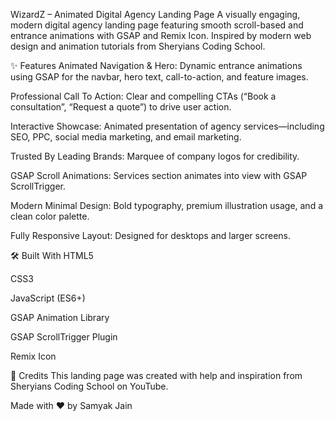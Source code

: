 WizardZ – Animated Digital Agency Landing Page
A visually engaging, modern digital agency landing page featuring smooth scroll-based and entrance animations with GSAP and Remix Icon.
Inspired by modern web design and animation tutorials from Sheryians Coding School.

✨ Features
Animated Navigation & Hero: Dynamic entrance animations using GSAP for the navbar, hero text, call-to-action, and feature images.

Professional Call To Action: Clear and compelling CTAs (“Book a consultation”, “Request a quote”) to drive user action.

Interactive Showcase: Animated presentation of agency services—including SEO, PPC, social media marketing, and email marketing.

Trusted By Leading Brands: Marquee of company logos for credibility.

GSAP Scroll Animations: Services section animates into view with GSAP ScrollTrigger.

Modern Minimal Design: Bold typography, premium illustration usage, and a clean color palette.

Fully Responsive Layout: Designed for desktops and larger screens.


🛠️ Built With
HTML5

CSS3

JavaScript (ES6+)

GSAP Animation Library

GSAP ScrollTrigger Plugin

Remix Icon


📝 Credits
This landing page was created with help and inspiration from Sheryians Coding School on YouTube.

Made with ❤️ by Samyak Jain
